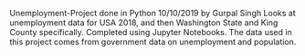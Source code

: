 Unemployment-Project done in Python 10/10/2019 by Gurpal Singh
Looks at unemployment data for USA 2018, and then Washington State and King County specifically.
Completed using Jupyter Notebooks.
The data used in this project comes from government data on unemployment and population.
